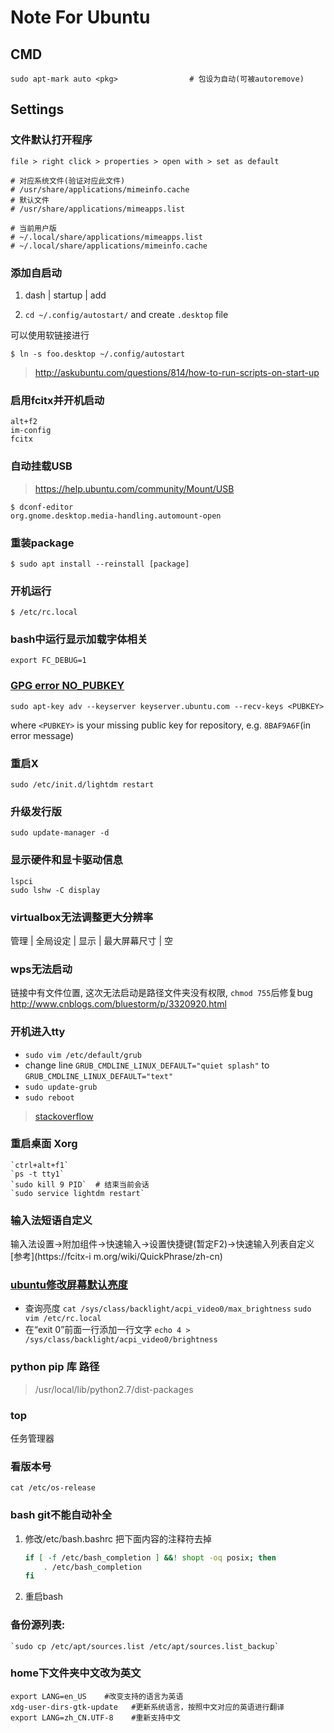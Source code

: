 Note For Ubuntu
===============

CMD
---

``` shell
sudo apt-mark auto <pkg>                # 包设为自动(可被autoremove)
```

Settings
--------

### 文件默认打开程序

    file > right click > properties > open with > set as default

    # 对应系统文件(验证对应此文件)
    # /usr/share/applications/mimeinfo.cache
    # 默认文件
    # /usr/share/applications/mimeapps.list

    # 当前用户版
    # ~/.local/share/applications/mimeapps.list
    # ~/.local/share/applications/mimeinfo.cache

### 添加自启动

1. dash | startup | add

2. `cd ~/.config/autostart/` and create `.desktop` file

可以使用软链接进行

    $ ln -s foo.desktop ~/.config/autostart

> <http://askubuntu.com/questions/814/how-to-run-scripts-on-start-up>

### 启用fcitx并开机启动

    alt+f2
    im-config
    fcitx

### 自动挂载USB

> <https://help.ubuntu.com/community/Mount/USB>

    $ dconf-editor
    org.gnome.desktop.media-handling.automount-open

### 重装package

    $ sudo apt install --reinstall [package]

### 开机运行

    $ /etc/rc.local

### bash中运行显示加载字体相关

    export FC_DEBUG=1

### [GPG error NO_PUBKEY](http://askubuntu.com/a/15272/537695)

    sudo apt-key adv --keyserver keyserver.ubuntu.com --recv-keys <PUBKEY>

where `<PUBKEY>` is your missing public key for repository, e.g. `8BAF9A6F`(in error message)


### 重启X

    sudo /etc/init.d/lightdm restart

### 升级发行版

    sudo update-manager -d

### 显示硬件和显卡驱动信息

    lspci
    sudo lshw -C display

### virtualbox无法调整更大分辨率

管理 | 全局设定 | 显示 | 最大屏幕尺寸 | 空

### wps无法启动

链接中有文件位置, 这次无法启动是路径文件夹没有权限, `chmod 755`后修复bug
<http://www.cnblogs.com/bluestorm/p/3320920.html>

### 开机进入tty

- `sudo vim /etc/default/grub`
- change line `GRUB_CMDLINE_LINUX_DEFAULT="quiet splash"` to
    `GRUB_CMDLINE_LINUX_DEFAULT="text"`
- `sudo update-grub`
- `sudo reboot`

> [stackoverflow](http://askubuntu.com/questions/148717/how-do-i-boot-into-the-console-and-then-launch-the-ubuntu-desktop-from-it)

### 重启桌面 Xorg

    `ctrl+alt+f1`
    `ps -t tty1`
    `sudo kill 9 PID`  # 结束当前会话
    `sudo service lightdm restart`

### 输入法短语自定义

输入法设置->附加组件->快速输入->设置快捷键(暂定F2)->快速输入列表自定义
[参考](https://fcitx-i m.org/wiki/QuickPhrase/zh-cn)

### [ubuntu修改屏幕默认亮度](http://blog.csdn.net/hustrains/article/details/8469633)

- 查询亮度
    `cat /sys/class/backlight/acpi_video0/max_brightness`
    `sudo vim /etc/rc.local`
- 在“exit 0”前面一行添加一行文字
    `echo 4 > /sys/class/backlight/acpi_video0/brightness`

### python pip 库 路径

> /usr/local/lib/python2.7/dist-packages

### top

任务管理器

### 看版本号

`cat /etc/os-release`

### bash git不能自动补全

1. 修改/etc/bash.bashrc
    把下面内容的注释符去掉

    ``` bash
    if [ -f /etc/bash_completion ] &&! shopt -oq posix; then
        . /etc/bash_completion
    fi
    ```

2. 重启bash

### 备份源列表:

    `sudo cp /etc/apt/sources.list /etc/apt/sources.list_backup`

### home下文件夹中文改为英文

``` shell
export LANG=en_US    #改变支持的语言为英语
xdg-user-dirs-gtk-update   #更新系统语言，按照中文对应的英语进行翻译
export LANG=zh_CN.UTF-8    #重新支持中文
```
